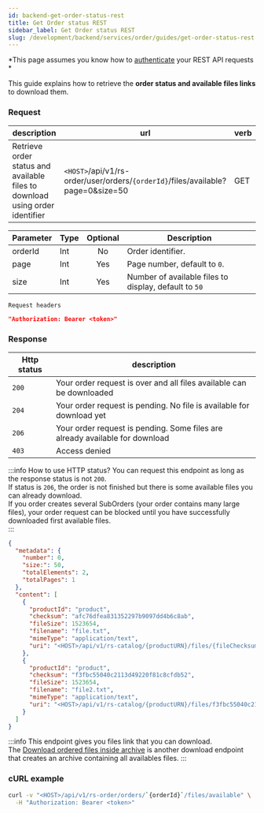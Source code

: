 ```yaml
---
id: backend-get-order-status-rest
title: Get Order status REST
sidebar_label: Get Order status REST
slug: /development/backend/services/order/guides/get-order-status-rest
---
```


*This page assumes you know how to [authenticate](../../authentication/api-guides/get-token-curl.md) your REST API requests *

This guide explains how to retrieve the **order status and available files links** to download them.


### Request

| description | url | verb | 
| ----------- | --- | ---- |
| Retrieve order status and available files to download using order identifier | `<HOST>`/api/v1/rs-order/user/orders/`{orderId}`/files/available?page=0&size=50 | GET |


 | Parameter | Type | Optional | Description |
| --------- | ---- | :------: | ----------- |
| orderId | Int | No | Order identifier. |
| page | Int | Yes | Page number, default to `0`. |
| size | Int | Yes | Number of available files to display, default to `50` |

`Request headers`
```json
"Authorization: Bearer <token>"
```

### Response

| Http status | description |
| ----------- | ------------ |
| `200`         | Your order request is over and all files available can be downloaded |
| `204`         | Your order request is pending. No file is available for download yet  |
| `206`         | Your order request is pending. Some files are already available for download |
| `403`         | Access denied |

:::info How to use HTTP status?
You can request this endpoint as long as the response status is not `200`.  
If status is `206`, the order is not finished but there is some available files you can already download.  
If you order creates several SubOrders (your order contains many large files), your order request can be blocked until you have successfully downloaded first available files.  
:::

```json
{
  "metadata": {
    "number": 0,
    "size:": 50,
    "totalElements": 2,
    "totalPages": 1
  },
  "content": [
    {
      "productId": "product",
      "checksum": "afc76dfea831352297b9097dd4b6c8ab",
      "fileSize": 1523654,
      "filename": "file.txt",
      "mimeType": "application/text",
      "uri": "<HOST>/api/v1/rs-catalog/{productURN}/files/{fileChecksum}"
    },
    {
      "productId": "product",
      "checksum": "f3fbc55040c2113d49220f81c8cfdb52",
      "fileSize": 1523654,
      "filename": "file2.txt",
      "mimeType": "application/text",
      "uri": "<HOST>/api/v1/rs-catalog/{productURN}/files/f3fbc55040c2113d49220f81c8cfdb52"
    }
  ]
}
```

:::info
This endpoint gives you files link that you can download.  
The [Download ordered files inside archive](./download-ordered-files) is another download endpoint that creates an archive containing all availables files.
:::

### cURL example

```bash
curl -v "<HOST>/api/v1/rs-order/orders/`{orderId}`/files/available" \
  -H "Authorization: Bearer <token>"
```
